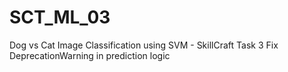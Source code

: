 # SCT_ML_03
Dog vs Cat Image Classification using SVM - SkillCraft Task 3
Fix DeprecationWarning in prediction logic
